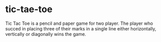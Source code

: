 # tic-tae-toe
Tic Tac Toe  is a pencil and paper game for two player. The player who succed in placing three of their marks in a single line either horizontally, vertically or diagonally wins the game.
